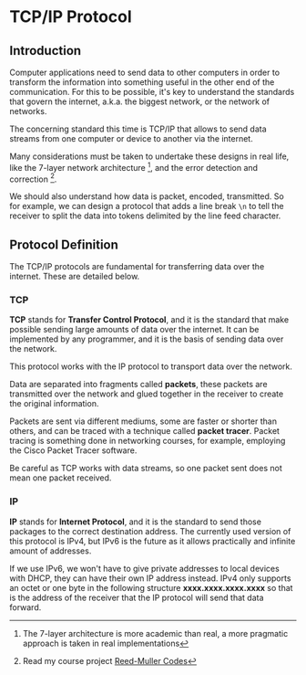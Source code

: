 # TCP/IP Protocol

## Introduction

Computer applications need to send data to other computers in order to transform
the information into something useful in the other end of the communication. For
this to be possible, it's key to understand the standards that govern the
internet, a.k.a. the biggest network, or the network of networks.

The concerning standard this time is TCP/IP that allows to send data streams
from one computer or device to another via the internet.

Many considerations must be taken to undertake these designs in real life, like
the 7-layer network architecture [^1], and the error detection and
correction [^2].

We should also understand how data is packet, encoded, transmitted. So for 
example, we can design a protocol that adds a line break `\n` to tell the 
receiver to split the data into tokens delimited by the line feed character.

[^1]: The 7-layer architecture is more academic than real, a more pragmatic approach is taken in real implementations

[^2]: Read my course project [Reed-Muller Codes](https://dev.mathsoftware.engineer/cp-unah-mm544-reed-muller-codes) 

## Protocol Definition

The TCP/IP protocols are fundamental for transferring data over the internet. 
These are detailed below. 

### TCP

**TCP** stands for **Transfer Control Protocol**, and it is the standard that
make possible sending large amounts of data over the internet. It can be
implemented by any programmer, and it is the basis of sending data over the
network.

This protocol works with the IP protocol to transport data over the network.

Data are separated into fragments called **packets**, these packets are
transmitted over the network and glued together in the receiver to create the
original information.

Packets are sent via different mediums, some are faster or shorter than others,
and can be traced with a technique called **packet tracer**. Packet tracing is
something done in networking courses, for example, employing the Cisco Packet
Tracer software.

Be careful as TCP works with data streams, so one packet sent does not mean one
packet received.

### IP

**IP** stands for **Internet Protocol**, and it is the standard to send those
packages to the correct destination address. The currently used version of this
protocol is IPv4, but IPv6 is the future as it allows practically and infinite
amount of addresses.

If we use IPv6, we won't have to give private addresses to local devices with
DHCP, they can have their own IP address instead. IPv4 only supports an octet or
one byte in the following structure **xxxx.xxxx.xxxx.xxxx** so that is the
address of the receiver that the IP protocol will send that data forward.
